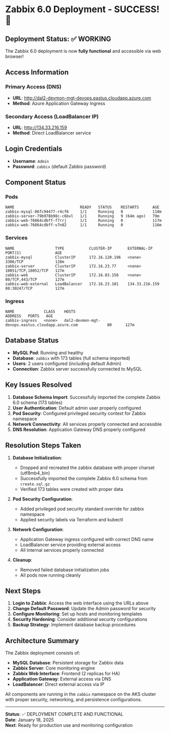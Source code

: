 # Zabbix 6.0 Deployment - SUCCESS! 🎉

## Deployment Status: ✅ WORKING

The Zabbix 6.0 deployment is now **fully functional** and accessible via web browser!

## Access Information

### Primary Access (DNS)
- **URL**: http://dal2-devmon-mgt-devops.eastus.cloudapp.azure.com
- **Method**: Azure Application Gateway Ingress

### Secondary Access (LoadBalancer IP)
- **URL**: http://134.33.216.159
- **Method**: Direct LoadBalancer service

## Login Credentials

- **Username**: `Admin`
- **Password**: `zabbix` (default Zabbix password)

## Component Status

### Pods
```
NAME                             READY   STATUS    RESTARTS      AGE
zabbix-mysql-86fc94477-r4cf6     1/1     Running   0             118m
zabbix-server-79b978b98c-c6bvl   1/1     Running   9 (64m ago)   79m
zabbix-web-76864cdbff-f7rrj      1/1     Running   0             117m
zabbix-web-76864cdbff-v7n82      1/1     Running   0             116m
```

### Services
```
NAME                  TYPE           CLUSTER-IP       EXTERNAL-IP      PORT(S)               AGE
zabbix-mysql          ClusterIP      172.16.120.196   <none>           3306/TCP              128m
zabbix-server         ClusterIP      172.16.23.77     <none>           10051/TCP,10052/TCP   127m
zabbix-web            ClusterIP      172.16.83.158    <none>           80/TCP,443/TCP        127m
zabbix-web-external   LoadBalancer   172.16.23.101    134.33.216.159   80:30247/TCP          127m
```

### Ingress
```
NAME             CLASS    HOSTS                                              ADDRESS   PORTS   AGE
zabbix-ingress   <none>   dal2-devmon-mgt-devops.eastus.cloudapp.azure.com             80      127m
```

## Database Status

- **MySQL Pod**: Running and healthy
- **Database**: `zabbix` with 173 tables (full schema imported)
- **Users**: 2 users configured (including default Admin)
- **Connection**: Zabbix server successfully connected to MySQL

## Key Issues Resolved

1. **Database Schema Import**: Successfully imported the complete Zabbix 6.0 schema (173 tables)
2. **User Authentication**: Default admin user properly configured
3. **Pod Security**: Configured privileged security context for Zabbix namespace
4. **Network Connectivity**: All services properly connected and accessible
5. **DNS Resolution**: Application Gateway DNS properly configured

## Resolution Steps Taken

1. **Database Initialization**: 
   - Dropped and recreated the zabbix database with proper charset (utf8mb4_bin)
   - Successfully imported the complete Zabbix 6.0 schema from `create.sql.gz`
   - Verified 173 tables were created with proper data

2. **Pod Security Configuration**:
   - Added privileged pod security standard override for zabbix namespace
   - Applied security labels via Terraform and kubectl

3. **Network Configuration**:
   - Application Gateway ingress configured with correct DNS name
   - LoadBalancer service providing external access
   - All internal services properly connected

4. **Cleanup**:
   - Removed failed database initialization jobs
   - All pods now running cleanly

## Next Steps

1. **Login to Zabbix**: Access the web interface using the URLs above
2. **Change Default Password**: Update the Admin password for security
3. **Configure Monitoring**: Set up hosts and monitoring templates
4. **Security Hardening**: Consider additional security configurations
5. **Backup Strategy**: Implement database backup procedures

## Architecture Summary

The Zabbix deployment consists of:
- **MySQL Database**: Persistent storage for Zabbix data
- **Zabbix Server**: Core monitoring engine
- **Zabbix Web Interface**: Frontend (2 replicas for HA)
- **Application Gateway**: External access via DNS
- **LoadBalancer**: Direct external access via IP

All components are running in the `zabbix` namespace on the AKS cluster with proper security, networking, and persistence configurations.

---

**Status**: ✅ DEPLOYMENT COMPLETE AND FUNCTIONAL  
**Date**: January 18, 2025  
**Next**: Ready for production use and monitoring configuration
